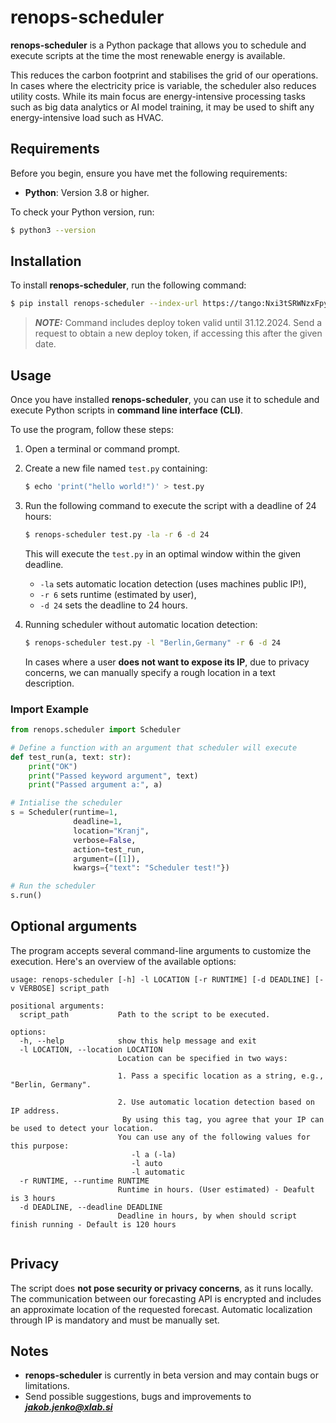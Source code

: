 # renops-scheduler

**renops-scheduler** is a Python package that allows you to schedule and execute scripts at the time the most renewable energy is available.

This reduces the carbon footprint and stabilises the grid of our operations. In cases where the electricity price is variable, the scheduler also reduces utility costs. While its main focus are energy-intensive processing tasks such as big data analytics or AI model training, it may be used to shift any energy-intensive load such as HVAC.

## Requirements

Before you begin, ensure you have met the following requirements:

- **Python**: Version 3.8 or higher.

To check your Python version, run:

```bash
$ python3 --version
```

## Installation

To install **renops-scheduler**, run the following command:

```bash
$ pip install renops-scheduler --index-url https://tango:Nxi3tSRWNzxFpyAxdATv@gitlab.xlab.si/api/v4/projects/2476/packages/pypi/simple
```

> **_NOTE:_** Command includes deploy token valid until 31.12.2024. Send a request to obtain a new deploy token, if accessing this after the given date.

## Usage

Once you have installed **renops-scheduler**, you can use it to schedule and execute Python scripts in **command line interface (CLI)**.

To use the program, follow these steps:

1. Open a terminal or command prompt.
2. Create a new file named `test.py` containing:

    ```bash
    $ echo 'print("hello world!")' > test.py
    ```

3. Run the following command to execute the script with a deadline of 24 hours:

    ```bash
    $ renops-scheduler test.py -la -r 6 -d 24
    ```

    This will execute the `test.py` in an optimal window within the given deadline. 

    -  `-la` sets automatic location detection (uses machines public IP!),
    - `-r 6` sets runtime (estimated by user), 
    - `-d 24` sets the deadline to 24 hours. 

4. Running scheduler without automatic location detection:
    ```bash
    $ renops-scheduler test.py -l "Berlin,Germany" -r 6 -d 24
    ```    
    In cases where a user **does not want to expose its IP**, due to privacy concerns, we can manually specify a rough location in a text description.

### Import Example
```python
from renops.scheduler import Scheduler

# Define a function with an argument that scheduler will execute
def test_run(a, text: str):
    print("OK")
    print("Passed keyword argument", text)
    print("Passed argument a:", a)

# Intialise the scheduler
s = Scheduler(runtime=1,
              deadline=1,
              location="Kranj",
              verbose=False,
              action=test_run,
              argument=([1]),
              kwargs={"text": "Scheduler test!"})

# Run the scheduler
s.run()
```

## Optional arguments
The program accepts several command-line arguments to customize the execution. Here's an overview of the available options:

```
usage: renops-scheduler [-h] -l LOCATION [-r RUNTIME] [-d DEADLINE] [-v VERBOSE] script_path

positional arguments:
  script_path           Path to the script to be executed.

options:
  -h, --help            show this help message and exit
  -l LOCATION, --location LOCATION
                        Location can be specified in two ways:
                        
                        1. Pass a specific location as a string, e.g., "Berlin, Germany".
                        
                        2. Use automatic location detection based on IP address.
                         By using this tag, you agree that your IP can be used to detect your location.
                        You can use any of the following values for this purpose:
                           -l a (-la)
                           -l auto
                           -l automatic
  -r RUNTIME, --runtime RUNTIME
                        Runtime in hours. (User estimated) - Deafult is 3 hours
  -d DEADLINE, --deadline DEADLINE
                        Deadline in hours, by when should script finish running - Default is 120 hours
  
```
## Privacy

The script does **not pose security or privacy concerns**, as it runs locally. The communication between our forecasting API is encrypted and includes an approximate location of the requested forecast. Automatic localization through IP is mandatory and must be manually set.
 
## Notes

- **renops-scheduler** is currently in beta version and may contain bugs or limitations.
- Send possible suggestions, bugs and improvements to ***jakob.jenko@xlab.si***
